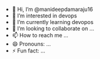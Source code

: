 - 👋 Hi, I’m @manideepdamaraju16
- 👀 I’m interested in devops
- 🌱 I’m currently learning  devopos
- 💞️ I’m looking to collaborate on ...
- 📫 How to reach me ...
- 😄 Pronouns: ...
- ⚡ Fun fact: ...

<!---
manideepdamaraju16/manideepdamaraju16 is a ✨ special ✨ repository because its `README.md` (this file) appears on your GitHub profile.
You can click the Preview link to take a look at your changes.
--->
